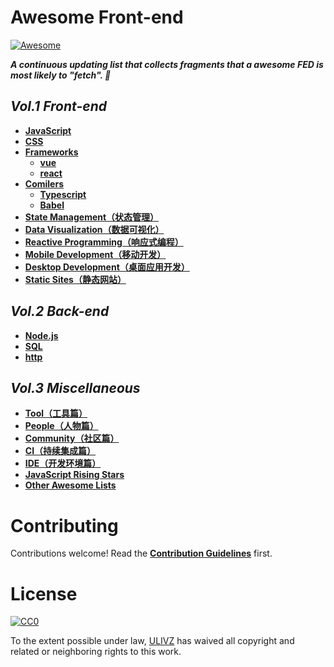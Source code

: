 # Awesome Front-end

[![Awesome](https://cdn.rawgit.com/sindresorhus/awesome/d7305f38d29fed78fa85652e3a63e154dd8e8829/media/badge.svg)](https://github.com/ulivz/awesome-front-end)

_**A continuous updating list that collects fragments that a awesome FED is most likely to "fetch". 🍻**_

## _Vol.1 Front-end_

- [**JavaScript**](src/javascript.md)
- [**CSS**](src/css.md)
- [**Frameworks**](src/frameworks.md)
  - [**vue**](src/vue.md)
  - [**react**](src/react.md)
- [**Comilers**](src/compilers.md)
  - [**Typescript**](src/typescript.md)
  - [**Babel**](src/babel.md)
- [**State Management（状态管理）**](src/state-management.md)
- [**Data Visualization（数据可视化）**](src/data-visualization.md)
- [**Reactive Programming（响应式编程）**](src/reactive-programming.md)
- [**Mobile Development（移动开发）**](src/mobile.md)
- [**Desktop Development（桌面应用开发）**](src/desktop.md)
- [**Static Sites（静态网站）**](src/static-sites.md)

## _Vol.2 Back-end_

- [**Node.js**](src/nodejs.md)
- [**SQL**](src/sql.md)
- [**http**](src/http.md)

## _Vol.3 Miscellaneous_

- [**Tool（工具篇）**](src/tool.md)
- [**People（人物篇）**](src/people.md)
- [**Community（社区篇）**](src/community.md)
- [**CI（持续集成篇）**](src/ci.md)
- [**IDE（开发环境篇）**](src/ide.md)
- [**JavaScript Rising Stars**](src/ristingstars.md)
- [**Other Awesome Lists**](src/other-awesome-lists.md)

<!--
## _Vol.4 Design_

- [**Visual Design（视觉设计）**](src/design.md)
-->

# Contributing

Contributions welcome! Read the [**Contribution Guidelines**](./.github/CONTRIBUTING.md) first.


# License

[![CC0](http://i.creativecommons.org/p/zero/1.0/88x31.png)](http://creativecommons.org/publicdomain/zero/1.0/)

To the extent possible under law, [ULIVZ](https://github.com/ulivz) has waived all copyright and related or neighboring rights to this work.